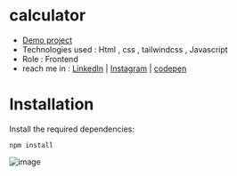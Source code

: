 # calculator
- [Demo project](https://aliasgharhasanzadeh.github.io/calculator/)
- Technologies used : Html , css , tailwindcss , Javascript
- Role : Frontend
- reach me in : [LinkedIn](https://www.linkedin.com/in/aliasghar-hasanzadeh/) | [Instagram](https://www.instagram.com/aliasghar.dev?igsh=cmg5ZnJvMDMxODdu) | [codepen](https://codepen.io/Aliasghar-Hasanzadeh)

# Installation

 Install the required dependencies:
```
npm install
```
![image](![image](https://github.com/user-attachments/assets/e212c7c8-146e-478c-a70d-62d6f53e23b6))

